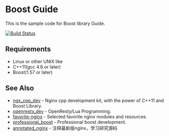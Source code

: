 # Boost Guide
This is the sample code for Boost library Guide.

[![Build Status](https://travis-ci.org/chronolaw/boost_guide.svg?branch=master)](https://travis-ci.org/chronolaw/boost_guide)

## Requirements
* Linux or other UNIX like
* C++11(gcc 4.6 or later)
* Boost(1.57 or later)

## See Also
* [ngx_cpp_dev](https://github.com/chronolaw/ngx_cpp_dev) - Nginx cpp development kit, with the power of C++11 and Boost Library.
* [openresty_dev](https://github.com/chronolaw/openresty_dev) - OpenResty/Lua Programming.
* [favorite-nginx](https://github.com/chronolaw/favorite-nginx) - Selected favorite nginx modules and resources.
* [professional_boost](https://github.com/chronolaw/professional_boost.git) - Professional boost development.
* [annotated_nginx](https://github.com/chronolaw/annotated_nginx) - 注释最新版nginx，学习研究源码

